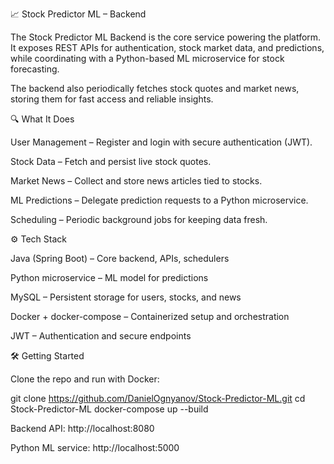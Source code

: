 📈 Stock Predictor ML – Backend

The Stock Predictor ML Backend is the core service powering the platform.
It exposes REST APIs for authentication, stock market data, and predictions, while coordinating with a Python-based ML microservice for stock forecasting.

The backend also periodically fetches stock quotes and market news, storing them for fast access and reliable insights.

🔍 What It Does

User Management – Register and login with secure authentication (JWT).

Stock Data – Fetch and persist live stock quotes.

Market News – Collect and store news articles tied to stocks.

ML Predictions – Delegate prediction requests to a Python microservice.

Scheduling – Periodic background jobs for keeping data fresh.

⚙️ Tech Stack

Java (Spring Boot) – Core backend, APIs, schedulers

Python microservice – ML model for predictions

MySQL – Persistent storage for users, stocks, and news

Docker + docker-compose – Containerized setup and orchestration

JWT – Authentication and secure endpoints

🛠️ Getting Started

Clone the repo and run with Docker:

git clone https://github.com/DanielOgnyanov/Stock-Predictor-ML.git
cd Stock-Predictor-ML
docker-compose up --build


Backend API: http://localhost:8080

Python ML service: http://localhost:5000
